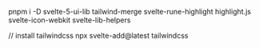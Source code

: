 pnpm i -D svelte-5-ui-lib tailwind-merge svelte-rune-highlight highlight.js svelte-icon-webkit svelte-lib-helpers

// install tailwindcss
npx svelte-add@latest tailwindcss